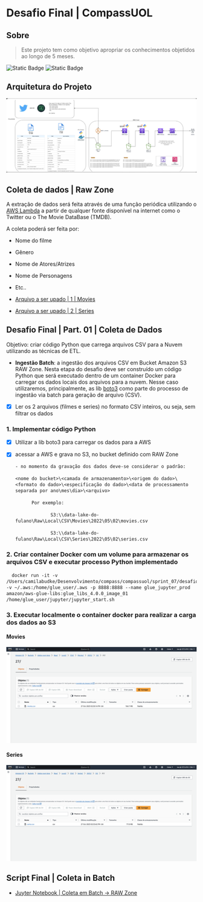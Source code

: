 # Desafio Final | CompassUOL

## Sobre

> Este projeto tem como objetivo apropriar os conhecimentos objetidos ao longo de 5 meses.

![Static Badge](https://img.shields.io/badge/Tema-Filmes_e_S%C3%A9ries-e0913e)
![Static Badge](https://img.shields.io/badge/Categoria-A%C3%A7%C3%A3o_e_Aventura-ffd966)

## Arquitetura do Projeto

![arq](./img/arq-projeto.png)

## Coleta de dados | Raw Zone

A extração de dados será feita através de uma função periódica utilizando o [AWS Lambda](https://us-east-1.console.aws.amazon.com/lambda/home?region=us-east-1#/functions) a partir de qualquer fonte disponível na internet como o Twitter ou o The Movie DataBase (TMDB).

A coleta poderá ser feita por:

- Nome do filme
- Gênero
- Nome de Atores/Atrizes
- Nome de Personagens
- Etc..

- [Arquivo a ser upado | 1 | Movies](./movies.csv)
- [Arquivo a ser upado | 2 | Series](./series.csv)

## Desafio Final | Part. 01 | Coleta de Dados 

Objetivo: criar código Python que carrega arquivos CSV para a Nuvem utilizando as técnicas de ETL.

- **Ingestão Batch**: a ingestão dos arquivos CSV em Bucket Amazon S3 RAW Zone. Nesta etapa do desafio deve ser construído um código Python que será executado dentro de um container Docker para carregar os dados locais dos arquivos para a nuvem. Nesse caso utilizaremos, principalmente, as lib [boto3]() como parte do processo de ingestão via batch para geração de arquivo (CSV).

- [x] Ler os 2 arquivos (filmes e series) no formato CSV inteiros, ou seja, sem filtrar os dados

### 1. Implementar código Python

- [x] Utilizar a lib boto3 para carregar os dados para a AWS

- [x] acessar a AWS e grava no S3, no bucket definido com RAW Zone

      - no momento da gravação dos dados deve-se considerar o padrão: 
      
      <nome do bucket>\<camada de armazenamento>\<origem do dado>\<formato do dado>\<especificação do dado>\<data de processamento separada por ano\mes\dia>\<arquivo>

            Por exemplo:

                   S3:\\data-lake-do-fulano\Raw\Local\CSV\Movies\2022\05\02\movies.csv

                   S3:\\data-lake-do-fulano\Raw\Local\CSV\Series\2022\05\02\series.csv


### 2. Criar container Docker com um volume para armazenar os arquivos CSV e executar processo Python implementado

      docker run -it -v /Users/camilabudke/Desenvolvimento/compass/compassuol/sprint_07/desafio_01:/home/glue_user/ -v ~/.aws:/home/glue_user/.aws -p 8888:8888 --name glue_jupyter_prod amazon/aws-glue-libs:glue_libs_4.0.0_image_01 /home/glue_user/jupyter/jupyter_start.sh

### 3. Executar localmente o container docker para realizar a carga dos dados ao S3

#### Movies

![movies_s3](./img/movies.png)

#### Series

![series_s3](./img/series.png)


## Script Final | Coleta in Batch

- [Juyter Notebook | Coleta em Batch -> RAW Zone](ingestao_batch.ipynb)

